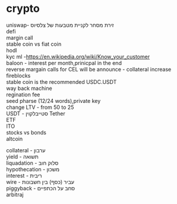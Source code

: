 # crypto

uniswap-     זירת מסחר לקניית מטבעות של צלסיוס  
defi  
margin call  
stable coin vs fiat coin  
hodl  
kyc ml  -https://en.wikipedia.org/wiki/Know_your_customer  
baloon - interest per month,prinicpal in the end  
reverse margain calls for CEL will be announce - collateral increase  
fireblocks  
stable coin is the recommended USDC.USDT  
way back machine  
regination fee  
seed pharse (12/24 words),private key  
change LTV - from 50 to 25  
USDT - סטייבלקוין Tether  
ETF  
ITO  
stocks vs bonds  
altcoin   

collateral - ערבון  
yield - תשואה  
liquadation - סלוק חוב  
hypothecation  - משכון  
interest - ריבית  
wire - עביר (כסף) בין חשבונות  
piggyback - סחב על הכתפיים  
arbitraj  
